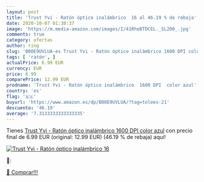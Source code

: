 ```yaml
---
layout: post
title: 'Trust Yvi - Ratón óptico inalámbrico  16 al 46.19 % de rebaja'
date: 2020-10-07 01:30:37
image: 'https://m.media-amazon.com/images/I/41RheBTDCEL._SL200_.jpg'
comments: true
category: ofertas
author: ring
slug: 'B00E9UVLUA-es Trust Yvi - Ratón óptico inalámbrico 1600 DPI color azul'
tags: [ 'ratón', ]
actualPrice: 6.99 EUR
currency: EUR
price: 6.99
comparePrice: 12.99 EUR
prodname: 'Trust Yvi - Ratón óptico inalámbrico  1600 DPI  color azul'
country: 'es'
flag: '🇪🇸'
buyurl: 'https://www.amazon.es/dp/B00E9UVLUA/?tag=tolees-21'
descuento: '46.19'
average: '7.3133333333333335'
---
```


Tienes [Trust Yvi - Ratón óptico inalámbrico  1600 DPI  color azul](https://www.amazon.es/dp/B00E9UVLUA/?tag=tolees-21) con precio final de  6.99 EUR (original: 12.99 EUR) (46.19 %  de rebaja) aqui!

[![Trust Yvi - Ratón óptico inalámbrico  16](https://m.media-amazon.com/images/I/41RheBTDCEL._SL200_.jpg)](https://www.amazon.es/dp/B00E9UVLUA/?tag=tolees-21)

🔎:


[🛒 Comprar!!!](https://www.amazon.es/dp/B00E9UVLUA/?tag=tolees-21)
